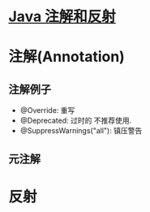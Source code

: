 # [Java 注解和反射](https://www.bilibili.com/video/BV1p4411P7V3)

# 注解(Annotation)

## 注解例子

- @Override: 重写
- @Deprecated: 过时的 不推荐使用.
- @SuppressWarnings("all"): 镇压警告

## 元注解

# 反射
